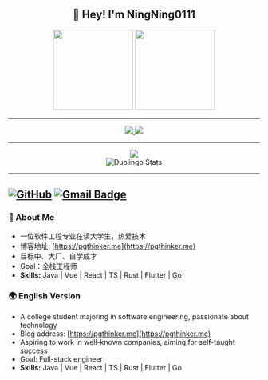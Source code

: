 



<h2 align="center">👋 Hey! I'm NingNing0111</h2>

<p align="center">
  <img src="https://octodex.github.com/images/daftpunktocat-thomas.gif" height="160px" width="160px">
  <img src="https://octodex.github.com/images/daftpunktocat-guy.gif" height="160px" width="160px">
</p>

---

<div align="center">
  <a href="https://github.com/anuraghazra/github-readme-stats">
    <img src="https://github-readme-stats.vercel.app/api?username=ningning0111&show_icons=true&theme=radical" />
    <img src="https://github-readme-stats.vercel.app/api/top-langs/?username=ningning0111&layout=compact&langs_count=8" />
  </a>
</div>

---

<div align="center" style="display: flex; flex-direction: column; align-items: center;">
  <img src="https://leetcard.jacoblin.cool/ningning7?theme=dark&font=Frank%20Ruhl%20Libre&ext=activity&site=cn"/>
  <img src="https://duolingo-stats-card.vercel.app/api?id=1267129697" alt="Duolingo Stats"/>
</div>

---
[![GitHub](https://img.shields.io/badge/GitHub-ningning0111-lightgrey?style=flat-square&logo=github)](https://www.github.com/ningning0111/)
[![Gmail Badge](https://img.shields.io/badge/-zdncode@gmail.com-c14438?style=flat-square&logo=Gmail&logoColor=white&link=mailto:zdncode@gmail.com)](mailto:zdncode@gmail.com)
---

### 🚀 About Me
- 一位软件工程专业在读大学生，热爱技术
- 博客地址: [https://pgthinker.me](https://pgthinker.me)
- 目标中、大厂、自学成才
- Goal：全栈工程师
- **Skills:** Java | Vue | React | TS | Rust | Flutter | Go

### 🌍 English Version
- A college student majoring in software engineering, passionate about technology
- Blog address: [https://pgthinker.me](https://pgthinker.me)
- Aspiring to work in well-known companies, aiming for self-taught success
- Goal: Full-stack engineer
- **Skills:** Java | Vue | React | TS | Rust | Flutter | Go
